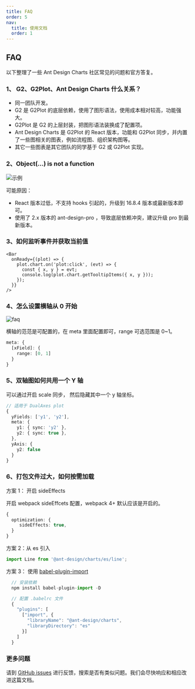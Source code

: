 ```yaml
---
title: FAQ
order: 5
nav:
  title: 使用文档
  order: 1
---
```


## FAQ

以下整理了一些 Ant Design Charts 社区常见的问题和官方答复。

### 1、 G2、G2Plot、Ant Design Charts 什么关系？

- 同一团队开发。
- G2 是 G2Plot 的底层依赖，使用了图形语法，使用成本相对较高，功能强大。
- G2Plot 是 G2 的上层封装，把图形语法装换成了配置项。
- Ant Design Charts 是 G2Plot 的 React 版本，功能和 G2Plot 同步，并内置了一些图相关的图表，例如流程图、组织架构图等。
- 其它一些图表是其它团队的同学基于 G2 或 G2Plot 实现。

### 2、Object(...) is not a function

<img src="https://gw.alipayobjects.com/mdn/rms_d314dd/afts/img/A*GnrEQZUVa5AAAAAAAAAAAAAAARQnAQ" alt="示例" />

可能原因：

- React 版本过低，不支持 hooks 引起的，升级到 16.8.4 版本或最新版本即可。
- 使用了 2.x 版本的 ant-design-pro ，导致底层依赖冲突，建议升级 pro 到最新版本。

### 3、如何监听事件并获取当前值

```tsx | pure
<Bar
  onReady={(plot) => {
    plot.chart.on('plot:click', (evt) => {
      const { x, y } = evt;
      console.log(plot.chart.getTooltipItems({ x, y }));
    });
  }}
/>
```

### 4、怎么设置横轴从 0 开始

<img src="https://gw.alipayobjects.com/mdn/rms_d314dd/afts/img/A*NAvlTZ66qzMAAAAAAAAAAAAAARQnAQ" alt="faq">

横轴的范范是可配置的，在 meta 里面配置即可，range 可选范围是 0~1。

```ts
meta: {
  [xField]: {
    range: [0, 1]
  }
}
```

### 5、双轴图如何共用一个 Y 轴

可以通过开启 scale 同步， 然后隐藏其中一个 y 轴坐标。

```ts
// 适用于 DualAxes plot
{
  yFields: ['y1', 'y2'],
  meta: {
    y1: { sync: 'y2' },
    y2: { sync: true },
  },
  yAxis: {
    y2: false
  }
}
```

### 6、打包文件过大，如何按需加载

方案 1： 开启 sideEffects

开启 webpack sideEffcets 配置，webpack 4+ 默认应该是开启的。

```ts
{
  optimization: {
     sideEffects: true,
  }
}
```

方案 2：从 es 引入

```ts
import Line from '@ant-design/charts/es/line';
```

方案 3： 使用 [babel-plugin-import](https://github.com/ant-design/babel-plugin-import)

```ts
  // 安装依赖
  npm install babel-plugin-import -D

  // 配置 .babelrc 文件
  {
    "plugins": [
      ["import", {
        "libraryName": "@ant-design/charts",
        "libraryDirectory": "es"
      }]
    ]
  }
```

### 更多问题

请到 [GitHub issues](https://github.com/ant-design/ant-design-charts/issues) 进行反馈，搜索是否有类似问题。我们会尽快响应和相应改进这篇文档。
